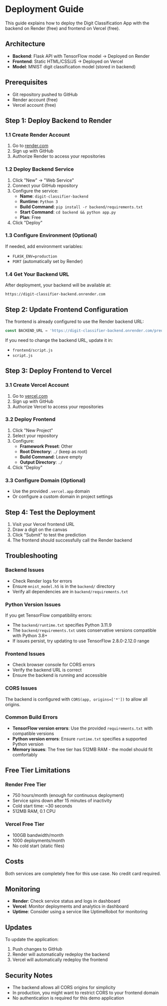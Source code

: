 # Deployment Guide

This guide explains how to deploy the Digit Classification App with the backend on Render (free) and frontend on Vercel (free).

## Architecture

- **Backend**: Flask API with TensorFlow model → Deployed on Render
- **Frontend**: Static HTML/CSS/JS → Deployed on Vercel
- **Model**: MNIST digit classification model (stored in backend)

## Prerequisites

- Git repository pushed to GitHub
- Render account (free)
- Vercel account (free)

## Step 1: Deploy Backend to Render

### 1.1 Create Render Account
1. Go to [render.com](https://render.com)
2. Sign up with GitHub
3. Authorize Render to access your repositories

### 1.2 Deploy Backend Service
1. Click "New" → "Web Service"
2. Connect your GitHub repository
3. Configure the service:
   - **Name**: `digit-classifier-backend`
   - **Runtime**: `Python 3`
   - **Build Command**: `pip install -r backend/requirements.txt`
   - **Start Command**: `cd backend && python app.py`
   - **Plan**: Free
4. Click "Deploy"

### 1.3 Configure Environment (Optional)
If needed, add environment variables:
- `FLASK_ENV=production`
- `PORT` (automatically set by Render)

### 1.4 Get Your Backend URL
After deployment, your backend will be available at:
```
https://digit-classifier-backend.onrender.com
```

## Step 2: Update Frontend Configuration

The frontend is already configured to use the Render backend URL:
```javascript
const BACKEND_URL = 'https://digit-classifier-backend.onrender.com/predict';
```

If you need to change the backend URL, update it in:
- `frontend/script.js`
- `script.js`

## Step 3: Deploy Frontend to Vercel

### 3.1 Create Vercel Account
1. Go to [vercel.com](https://vercel.com)
2. Sign up with GitHub
3. Authorize Vercel to access your repositories

### 3.2 Deploy Frontend
1. Click "New Project"
2. Select your repository
3. Configure:
   - **Framework Preset**: Other
   - **Root Directory**: `./` (keep as root)
   - **Build Command**: Leave empty
   - **Output Directory**: `./`
4. Click "Deploy"

### 3.3 Configure Domain (Optional)
- Use the provided `.vercel.app` domain
- Or configure a custom domain in project settings

## Step 4: Test the Deployment

1. Visit your Vercel frontend URL
2. Draw a digit on the canvas
3. Click "Submit" to test the prediction
4. The frontend should successfully call the Render backend

## Troubleshooting

### Backend Issues
- Check Render logs for errors
- Ensure `mnist_model.h5` is in the `backend/` directory
- Verify all dependencies are in `backend/requirements.txt`

### Python Version Issues
If you get TensorFlow compatibility errors:
- The `backend/runtime.txt` specifies Python 3.11.9
- The `backend/requirements.txt` uses conservative versions compatible with Python 3.8+
- If issues persist, try updating to use TensorFlow 2.8.0-2.12.0 range

### Frontend Issues
- Check browser console for CORS errors
- Verify the backend URL is correct
- Ensure the backend is running and accessible

### CORS Issues
The backend is configured with `CORS(app, origins=['*'])` to allow all origins.

### Common Build Errors
- **TensorFlow version errors**: Use the provided `requirements.txt` with compatible versions
- **Python version errors**: Ensure `runtime.txt` specifies a supported Python version
- **Memory issues**: The free tier has 512MB RAM - the model should fit comfortably

## Free Tier Limitations

### Render Free Tier
- 750 hours/month (enough for continuous deployment)
- Service spins down after 15 minutes of inactivity
- Cold start time: ~30 seconds
- 512MB RAM, 0.1 CPU

### Vercel Free Tier
- 100GB bandwidth/month
- 1000 deployments/month
- No cold start (static files)

## Costs

Both services are completely free for this use case. No credit card required.

## Monitoring

- **Render**: Check service status and logs in dashboard
- **Vercel**: Monitor deployments and analytics in dashboard
- **Uptime**: Consider using a service like UptimeRobot for monitoring

## Updates

To update the application:
1. Push changes to GitHub
2. Render will automatically redeploy the backend
3. Vercel will automatically redeploy the frontend

## Security Notes

- The backend allows all CORS origins for simplicity
- In production, you might want to restrict CORS to your frontend domain
- No authentication is required for this demo application 